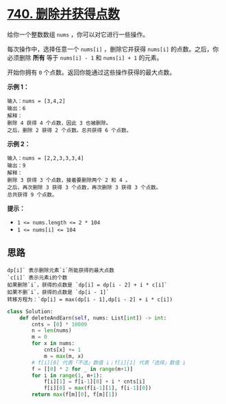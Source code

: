 # [740. 删除并获得点数](https://leetcode-cn.com/problems/delete-and-earn/)

给你一个整数数组 `nums` ，你可以对它进行一些操作。

每次操作中，选择任意一个 `nums[i]` ，删除它并获得 `nums[i]` 的点数。之后，你必须删除 **所有** 等于 `nums[i] - 1` 和 `nums[i] + 1` 的元素。

开始你拥有 `0` 个点数。返回你能通过这些操作获得的最大点数。

**示例 1：**

```
输入：nums = [3,4,2]
输出：6
解释：
删除 4 获得 4 个点数，因此 3 也被删除。
之后，删除 2 获得 2 个点数。总共获得 6 个点数。
```

**示例 2：**

```
输入：nums = [2,2,3,3,3,4]
输出：9
解释：
删除 3 获得 3 个点数，接着要删除两个 2 和 4 。
之后，再次删除 3 获得 3 个点数，再次删除 3 获得 3 个点数。
总共获得 9 个点数。
```

 

**提示：**

- `1 <= nums.length <= 2 * 104`
- `1 <= nums[i] <= 104`

## 思路

```
dp[i]` 表示删除元素`i`所能获得的最大点数
`c[i]` 表示元素i的个数
如果删除`i`，获得的点数是 `dp[i] = dp[i - 2] + i * c[i]`
如果不删`i`，获得的点数是 `dp[i - 1]`
转移方程为：`dp[i] = max(dp[i - 1],dp[i - 2] + i * c[i])
```

```python
class Solution:
    def deleteAndEarn(self, nums: List[int]) -> int:
        cnts = [0] * 10009
        n = len(nums)
        m = 0
        for x in nums:
            cnts[x] += 1
            m = max(m, x)
        # f[i][0] 代表「不选」数值 i；f[i][1] 代表「选择」数值 i
        f = [[0] * 2 for _ in range(m+1)]
        for i in range(1, m+1):
            f[i][1] = f[i-1][0] + i * cnts[i]
            f[i][0] = max(f[i-1][1], f[i-1][0])
        return max(f[m][0], f[m][1])
```

